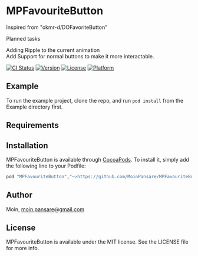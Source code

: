 # MPFavouriteButton

Inspired from "okmr-d/DOFavoriteButton"

Planned tasks

Adding Ripple to the current animation<br>
Add Support for normal buttons to make it more interactable.


[![CI Status](http://img.shields.io/travis/Moin/MPFavouriteButton.svg?style=flat)](https://travis-ci.org/Moin/MPFavouriteButton)
[![Version](https://img.shields.io/cocoapods/v/MPFavouriteButton.svg?style=flat)](http://cocoapods.org/pods/MPFavouriteButton)
[![License](https://img.shields.io/cocoapods/l/MPFavouriteButton.svg?style=flat)](http://cocoapods.org/pods/MPFavouriteButton)
[![Platform](https://img.shields.io/cocoapods/p/MPFavouriteButton.svg?style=flat)](http://cocoapods.org/pods/MPFavouriteButton)

## Example

To run the example project, clone the repo, and run `pod install` from the Example directory first.

## Requirements

## Installation

MPFavouriteButton is available through [CocoaPods](http://cocoapods.org). To install
it, simply add the following line to your Podfile:

```ruby
pod "MPFavouriteButton","~>https://github.com/MoinPansare/MPFavouriteButton.git"
```

## Author

Moin, moin.pansare@gmail.com

## License

MPFavouriteButton is available under the MIT license. See the LICENSE file for more info.

